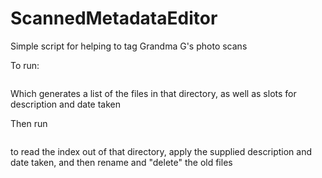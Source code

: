 # ScannedMetadataEditor
Simple script for helping to tag Grandma G's photo scans


To run:
```python GenerateIndex.py C:\Users\justi\Pictures\FastFoto\1989_April
```

Which generates a list of the files in that directory, as well as slots for description and date taken

Then run 
```python IndexProcessor.py C:\Users\justi\Pictures\FastFoto\1989_April
```

to read the index out of that directory, apply the supplied description and date taken, and then rename and "delete" the old files
